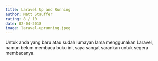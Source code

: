 ```yaml
---
title: Laravel Up and Running
author: Matt Stauffer 
rating: 8 / 10
date: 02-04-2018
image: laravel-uprunning.jpeg
---
```


Untuk anda yang baru atau sudah lumayan lama menggunakan Laravel, namun belum membaca buku ini, saya sangat sarankan untuk segera membacanya. 